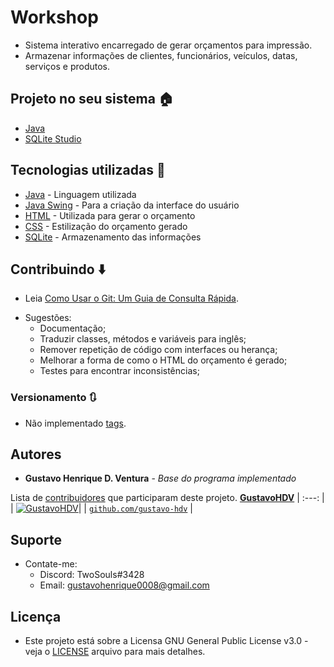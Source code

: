 # Workshop

- Sistema interativo encarregado de gerar orçamentos para impressão.
- Armazenar informações de clientes, funcionários, veículos, datas, serviços e produtos.

## Projeto no seu sistema :house:

* [Java](https://www.oracle.com/technetwork/pt/java/javase/downloads/index.html)
* [SQLite Studio](https://sqlitestudio.pl/)

## Tecnologias utilizadas :closed_book:

* [Java](https://docs.oracle.com/en/java/) - Linguagem utilizada
* [Java Swing](https://docs.oracle.com/javase/7/docs/api/javax/swing/package-summary.html) - Para a criação da interface do usuário
* [HTML](https://developer.mozilla.org/pt-BR/docs/Web/HTML) - Utilizada para gerar o orçamento
* [CSS](https://developer.mozilla.org/pt-BR/docs/Web/CSS) - Estilização do orçamento gerado
* [SQLite](https://sqlite.org/docs.html) - Armazenamento das informações

## Contribuindo :arrow_down:

- Leia [Como Usar o Git: Um Guia de Consulta Rápida](https://www.digitalocean.com/community/tutorials/como-usar-o-git-um-guia-de-consulta-rapida-pt).

* Sugestões:
  - Documentação;
  - Traduzir classes, métodos e variáveis para inglês;
  - Remover repetição de código com interfaces ou herança;
  - Melhorar a forma de como o HTML do orçamento é gerado;
  - Testes para encontrar inconsistências;


### Versionamento 🔃

* Não implementado [tags](https://github.com/gustavo-hdv/Workshop/tags). 

## Autores

* **Gustavo Henrique D. Ventura** - *Base do programa implementado*

Lista de [contribuidores](https://github.com/gustavo-hdv/Workshop/contributors) que participaram deste projeto.
<a href="https://github.com/gustavo-hdv" target="_blank">**GustavoHDV**</a> 
| :---: |
| [![GustavoHDV](https://avatars2.githubusercontent.com/u/47394239?s=300&u=c7b4429254f9ab82d20fedb17186cd07a8cb4487&v=4)](https://github.com/gustavo-hdv)|
| <a href="https://github.com/gustavo-hdv" target="_blank">`github.com/gustavo-hdv`</a> |

## Suporte

* Contate-me:
  - Discord: TwoSouls#3428
  - Email: gustavohenrique0008@gmail.com

## Licença

* Este projeto está sobre a Licensa GNU General Public License v3.0 - veja o [LICENSE](LICENSE) arquivo para mais detalhes.
